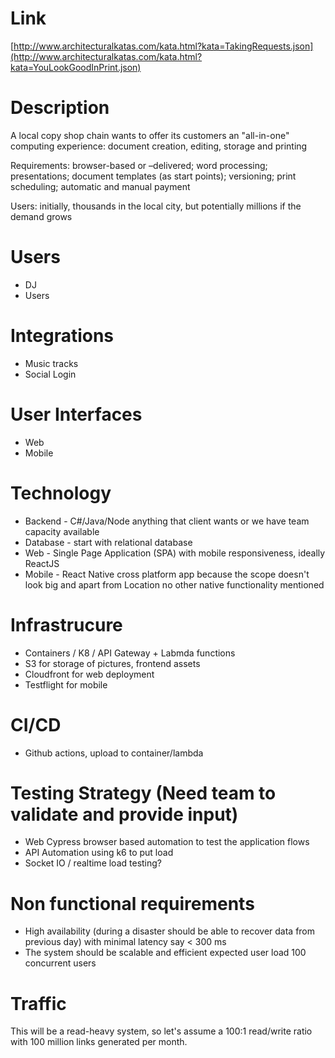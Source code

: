 # Link
[http://www.architecturalkatas.com/kata.html?kata=TakingRequests.json](http://www.architecturalkatas.com/kata.html?kata=YouLookGoodInPrint.json)

# Description

A local copy shop chain wants to offer its customers an "all-in-one" computing experience: document creation, editing, storage and printing

Requirements: browser-based or –delivered; word processing; presentations; document templates (as start points); versioning; print scheduling; automatic and manual payment

Users: initially, thousands in the local city, but potentially millions if the demand grows


# Users
- DJ
- Users

# Integrations

- Music tracks
- Social Login

# User Interfaces
- Web
- Mobile

# Technology
- Backend - C#/Java/Node anything that client wants or we have team capacity available
- Database - start with relational database
- Web - Single Page Application (SPA) with mobile responsiveness, ideally ReactJS
- Mobile - React Native cross platform app because the scope doesn't look big and apart from Location no other native functionality mentioned

# Infrastrucure
- Containers / K8 / API Gateway + Labmda functions
- S3 for storage of pictures, frontend assets
- Cloudfront for web deployment
- Testflight for mobile

# CI/CD
- Github actions, upload to container/lambda

# Testing Strategy (Need team to validate and provide input)
- Web Cypress browser based automation to test the application flows
- API Automation using k6 to put load
- Socket IO / realtime load testing?

# Non functional requirements
- High availability (during a disaster should be able to recover data from previous day) with minimal latency say < 300 ms
- The system should be scalable and efficient expected user load 100 concurrent users

# Traffic
This will be a read-heavy system, so let's assume a 100:1 read/write ratio with 100 million links generated per month.


